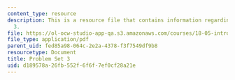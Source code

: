 ```yaml
---
content_type: resource
description: This is a resource file that contains information regarding problem set
  3.
file: https://ol-ocw-studio-app-qa.s3.amazonaws.com/courses/18-05-introduction-to-probability-and-statistics-spring-2014/d189578a26fb552f6f6f7ef0cf28a21e_MIT18_05S14_ps3.pdf
file_type: application/pdf
parent_uid: fed85a98-064c-2e2a-4378-f3f7549df9b8
resourcetype: Document
title: Problem Set 3
uid: d189578a-26fb-552f-6f6f-7ef0cf28a21e
---
```

